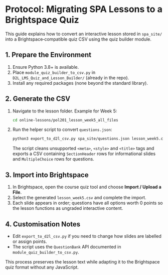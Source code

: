 # Protocol: Migrating SPA Lessons to a Brightspace Quiz

This guide explains how to convert an interactive lesson stored in `spa_site/` into a Brightspace‑compatible quiz CSV using the quiz builder module.

## 1. Prepare the Environment
1. Ensure Python 3.8+ is available.
2. Place `module_quiz_builder_to_csv.py` in `D2L_LMS_Quiz_and_Lesson_Builder/` (already in the repo).
3. Install any required packages (none beyond the standard library).

## 2. Generate the CSV
1. Navigate to the lesson folder. Example for Week 5:
   ```bash
   cd online-lessons/pol201_lesson_week5_all_files
   ```
2. Run the helper script to convert `questions.json`:
   ```bash
   python3 export_to_d2l_csv.py spa_site/questions.json lesson_week5.csv
   ```
   The script cleans unsupported `<meta>`, `<style>` and `<title>` tags and exports a CSV containing `SectionHeader` rows for informational slides and `MultipleChoice` rows for questions.

## 3. Import into Brightspace
1. In Brightspace, open the course quiz tool and choose **Import / Upload a File**.
2. Select the generated `lesson_week5.csv` and complete the import.
3. Each slide appears in order; questions have all options worth 0 points so the lesson functions as ungraded interactive content.

## 4. Customisation Notes
- Edit `export_to_d2l_csv.py` if you need to change how slides are labelled or assign points.
- The script uses the `QuestionBank` API documented in `module_quiz_builder_to_csv.py`.

This process preserves the lesson text while adapting it to the Brightspace quiz format without any JavaScript.
